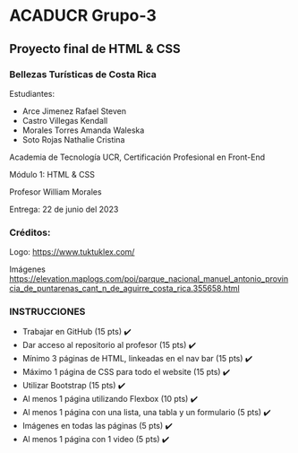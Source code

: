 # ACADUCR Grupo-3
## Proyecto final de HTML & CSS
### Bellezas Turísticas de Costa Rica

Estudiantes:
* Arce Jimenez Rafael Steven
* Castro Villegas Kendall
* Morales Torres Amanda Waleska
* Soto Rojas Nathalie Cristina

Academia de Tecnología UCR, Certificación Profesional en Front-End

Módulo 1: HTML & CSS

Profesor William Morales

Entrega: 22 de junio del 2023

### Créditos:
Logo:
https://www.tuktuklex.com/

Imágenes
https://elevation.maplogs.com/poi/parque_nacional_manuel_antonio_provincia_de_puntarenas_cant_n_de_aguirre_costa_rica.355658.html

### INSTRUCCIONES
- Trabajar en GitHub (15 pts) ✔️
- Dar acceso al repositorio al profesor (15 pts) ✔️
- Mínimo 3 páginas de HTML, linkeadas en el nav bar (15 pts) ✔️
- Máximo 1 página de CSS para todo el website (15 pts) ✔️
- Utilizar Bootstrap (15 pts) ✔️
- Al menos 1 página utilizando Flexbox (10 pts) ✔️
- Al menos 1 página con una lista, una tabla y un formulario (5 pts) ✔️
- Imágenes en todas las páginas (5 pts) ✔️
- Al menos 1 página con 1 video (5 pts) ✔️
